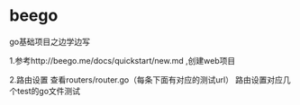 # beego
go基础项目之边学边写


1.参考http://beego.me/docs/quickstart/new.md ,创建web项目

2.路由设置 查看routers/router.go（每条下面有对应的测试url） 路由设置对应几个test的go文件测试
